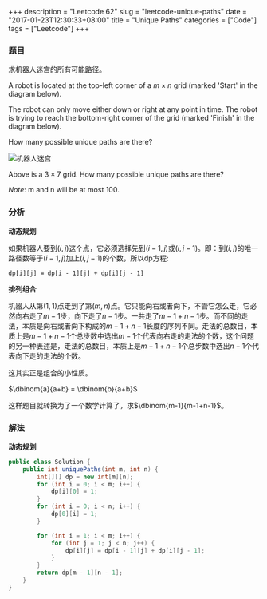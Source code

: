+++
description = "Leetcode 62"
slug = "leetcode-unique-paths"
date = "2017-01-23T12:30:33+08:00"
title = "Unique Paths"
categories = ["Code"]
tags = ["Leetcode"]
+++

### 题目

求机器人迷宫的所有可能路径。

A robot is located at the top-left corner of a $m \times n$ grid (marked 'Start' in the diagram below).

The robot can only move either down or right at any point in time. The robot is trying to reach the bottom-right corner of the grid (marked 'Finish' in the diagram below).

How many possible unique paths are there?

![机器人迷宫](/images/leetcode_robot_maze.png "Robot Maze")

Above is a $3 \times 7$ grid. How many possible unique paths are there?

_Note_: m and n will be at most 100.

### 分析

__动态规划__

如果机器人要到$(i, j)$这个点，它必须选择先到$(i - 1, j)$或$(i, j - 1)$。即：到$(i, j)$的唯一路径数等于$(i - 1, j)$加上$(i, j - 1)$的个数，所以dp方程:

```console
dp[i][j] = dp[i - 1][j] + dp[i][j - 1]
```

__排列组合__

机器人从第$(1,1)$点走到了第$(m,n)$点。它只能向右或者向下，不管它怎么走，它必然向右走了$m-1$步，向下走了$n-1$步。一共走了$m-1+n-1$步。而不同的走法，本质是向右或者向下构成的$m-1+n-1$长度的序列不同。走法的总数目，本质上是$m-1+n-1$个总步数中选出$m-1$个代表向右走的走法的个数，这个问题的另一种表述是，走法的总数目，本质上是$m-1+n-1$个总步数中选出$n-1$个代表向下走的走法的个数。

这其实正是组合的小性质。

$\dbinom{a}{a+b} = \dbinom{b}{a+b}$

这样题目就转换为了一个数学计算了，求$\dbinom{m-1}{m-1+n-1}$。

### 解法

__动态规划__

```java
public class Solution {
    public int uniquePaths(int m, int n) {
        int[][] dp = new int[m][n];
        for (int i = 0; i < m; i++) {
            dp[i][0] = 1;
        }
        for (int i = 0; i < n; i++) {
            dp[0][i] = 1;
        }

        for (int i = 1; i < m; i++) {
            for (int j = 1; j < n; j++) {
                dp[i][j] = dp[i - 1][j] + dp[i][j - 1];
            }
        }
        return dp[m - 1][n - 1];
    }
}
```